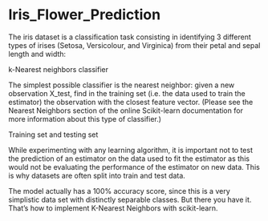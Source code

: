 # Iris_Flower_Prediction


The iris dataset is a classification task consisting in identifying 3 different types of irises (Setosa, Versicolour, and Virginica) from their petal and sepal length and width:

k-Nearest neighbors classifier

The simplest possible classifier is the nearest neighbor: given a new observation X_test, find in the training set (i.e. the data used to train the estimator) the observation with the closest feature vector. (Please see the Nearest Neighbors section of the online Scikit-learn documentation for more information about this type of classifier.)

Training set and testing set

While experimenting with any learning algorithm, it is important not to test the prediction of an estimator on the data used to fit the estimator as this would not be evaluating the performance of the estimator on new data. This is why datasets are often split into train and test data.

The model actually has a 100% accuracy score, since this is a very simplistic data set with distinctly separable classes. But there you have it. That’s how to implement K-Nearest Neighbors with scikit-learn.

